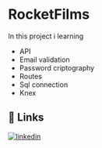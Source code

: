 # RocketFilms


In this project i learning

- API 
- Email validation
- Password criptography
- Routes
- Sql connection
- Knex


## 🔗 Links

[![linkedin](https://img.shields.io/badge/linkedin-0A66C2?style=for-the-badge&logo=linkedin&logoColor=white)](https://www.linkedin.com/in/luis-fernando-de-oliveira-8a5068252/)
